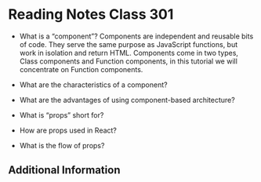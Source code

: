 # Reading Notes Class 301

- What is a “component”? Components are independent and reusable bits of code. They serve the same purpose as JavaScript functions, but work in isolation and return HTML. Components come in two types, Class components and Function components, in this tutorial we will concentrate on Function components.
- What are the characteristics of a component?
- What are the advantages of using component-based architecture?

- What is “props” short for?
- How are props used in React?
- What is the flow of props?



## Additional Information
